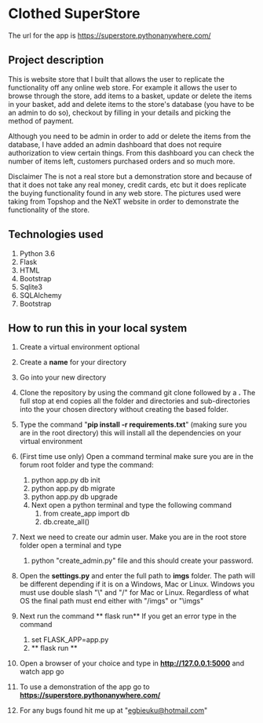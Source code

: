 

# Clothed SuperStore
The url for the app is  https://superstore.pythonanywhere.com/


## Project description
This is website store that I built that allows the user to replicate the functionality off any online web store.
For example it allows the user to browse through the store, add items to a basket, update or delete the
items in your basket, add and delete items to the store's database (you have to be an admin to do so), 
checkout by filling in your details and picking the method of payment.

Although you need to be admin in order to add or delete the items from the database, 
I have added an admin dashboard that does not require authorization to view certain things. 
From this dashboard you can check the number of items left, customers purchased orders and so much more.

Disclaimer
The is not a real store but a demonstration store and because of that it does not take any real money, 
credit cards, etc but it does replicate the buying functionality found in any web store. 
The pictures used were taking from Topshop and the NeXT website in order to demonstrate the functionality of the store.



## Technologies used
1. Python 3.6
1. Flask
1. HTML
1. Bootstrap
1. Sqlite3
1. SQLAlchemy
1. Bootstrap


## How to run this in your local system
1. Create a virtual environment optional
1. Create a **name** for your directory
1. Go into your new directory
1. Clone the repository by using the command git clone followed by a **.** The full stop at end copies all the folder and directories and sub-directories into the your chosen directory without creating the based folder.
1. Type the command "**pip install -r requirements.txt**" (making sure you are in the root directory) this will install all the dependencies on your virtual environment

1. (First time use only) Open a command terminal make sure you are in the forum root folder and type the command: 
    1. python app.py db init
    1. python app.py db migrate
    1. python app.py db upgrade
    1. Next open a python terminal and type the following command
        1. from create_app import db
        1. db.create_all()

1. Next we need to create our admin user. Make you are in the root store folder open a terminal and type
    1. python "create_admin.py" file and this should create your password.

1. Open the **settings.py** and enter the full path to **imgs** folder. The path will be different depending
if it is on a Windows, Mac or Linux. Windows you must use double slash "\\" and "/" for Mac or Linux. Regardless of what OS
the final path must end either with "/imgs" or "\\imgs"
1. Next run the command ** flask run** If you get an error type in the command
    1. set FLASK_APP=app.py
    1. ** flask run **
1. Open a browser of your choice and type in **http://127.0.0.1:5000** and watch app go
1. To use a demonstration of the app go to **https://superstore.pythonanywhere.com/**

1. For any bugs found hit me up at "egbieuku@hotmail.com"

